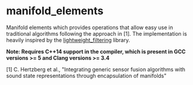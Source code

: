 # manifold_elements

Manifold elements which provides operations that allow easy use in traditional algorithms following the approach in [1]. The implementation is heavily inspired by the [lightweight_filtering](https://bitbucket.org/bloesch/lightweight_filtering) library.

**Note: Requires C++14 support in the compiler, which is present in GCC versions >= 5 and Clang versions >= 3.4**

[1] C. Hertzberg et al., "Integrating generic sensor fusion algorithms with sound state representations through encapsulation of manifolds"

